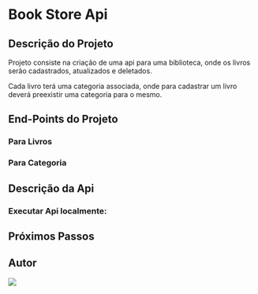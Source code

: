 # Book Store Api

## Descrição do Projeto

Projeto consiste na criação de uma api para uma biblioteca, onde os livros serão cadastrados, atualizados e deletados.

Cada livro terá uma categoria associada, onde para cadastrar um livro deverá preexistir uma categoria para o mesmo.

## End-Points do Projeto

### Para Livros



### Para Categoria

## Descrição da Api
### Executar Api localmente:

## Próximos Passos

## Autor
<a href="https://www.linkedin.com/in/taylan-torres" target="_blank"><img src="https://img.shields.io/badge/-LinkedIn-%230077B5?style=for-the-badge&logo=linkedin&logoColor=white" target="_blank"></a> 